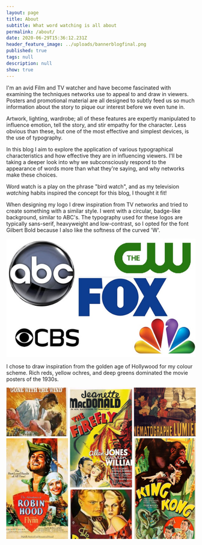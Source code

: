 ```yaml
---
layout: page
title: About
subtitle: What word watching is all about
permalink: /about/
date: 2020-06-29T15:36:12.231Z
header_feature_image: ../uploads/bannerblogfinal.png
published: true
tags: null
description: null
show: true
---
```

I'm an avid Film and TV watcher and have become fascinated with examining the techniques networks use to appeal to and draw in viewers. Posters and promotional material are all designed to subtly feed us so much information about the story to pique our interest before we even tune in. 

Artwork, lighting, wardrobe; all of these features are expertly manipulated to influence emotion, tell the story, and stir empathy for the character. Less obvious than these, but one of the most effective and simplest devices, is the use of typography.

In this blog I aim to explore the application of various typographical characteristics and how effective they are in influencing viewers. I'll be taking a deeper look into why we subconsciously respond to the appearance of words more than what they're saying, and why networks make these choices.

Word watch is a play on the phrase "bird watch", and as my television *watching* habits inspired the concept for this blog, I thought it fit!

When designing my logo I drew inspiration from TV networks and tried to create something with a similar style. I went with a circular, badge-like background, similar to ABC's. The typography used for these logos are typically sans-serif, heavyweight and low-contrast, so I opted for the font Gilbert Bold because I also like the softness of the curved 'W'.

![](../uploads/networks.jpg "Examples of the different television network logos I used for inspiration")

I chose to draw inspiration from the golden age of Hollywood for my colour scheme. Rich reds, yellow ochres, and deep greens dominated the movie posters of the 1930s.

![](../uploads/untitled-design.jpg)